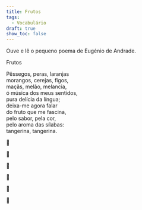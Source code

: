 ```yaml
---
title: Frutos
tags:
  - Vocabulário
draft: true
show_toc: false
---
```

Ouve e lê o pequeno poema de Eugénio de Andrade.

Frutos

Pêssegos, peras, laranjas<br>
morangos, cerejas, figos,<br>
maçãs, melão, melancia,<br>
ó música dos meus sentidos,<br>
pura delícia da língua;<br>
deixa-me agora falar<br>
do fruto que me fascina,<br>
pelo sabor, pela cor,<br>
pelo aroma das sílabas:<br>
tangerina, tangerina.




<e-moji> 🍑 </e-moji>

<e-moji> 🍐 </e-moji>

<e-moji> 🍓 </e-moji>


<e-moji> 🍒 </e-moji> 

<e-moji> 🍉 </e-moji> 

<e-moji> 🍈 </e-moji> 




<e-moji>
